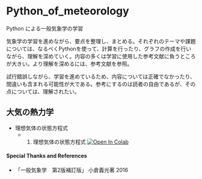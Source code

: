 # Python_of_meteorology

Python による一般気象学の学習

気象学の学習を進めながら、要点を整理し、まとめる。それぞれのテーマや課題については、なるべくPythonを使って、計算を行ったり、グラフの作成を行いながら、理解を深めていく。内容の多くは学習に使用した参考文献に負うところが大きい。より理解を深めるには、参考文献を参照。

試行錯誤しながら、学習を進めているため、内容については正確でなかったり、間違いも含まれる可能性が大である。参考にするのは読者の自由であるが、その点については、理解されたい。

## 大気の熱力学
* 理想気体の状態方程式
    * 01. 理想気体の状態方程式 [![Open In Colab](https://colab.research.google.com/assets/colab-badge.svg)](https://colab.research.google.com/github/deepkick/Python_of_meteorology/blob/main/01_Thermodynamics%20of%20the%20atmosphere%20Equation%20of%20state%20of%20an%20ideal%20gas.ipynb)

#### Special Thanks and References
* 「一般気象学　第2版補訂版」 小倉義光著 2016